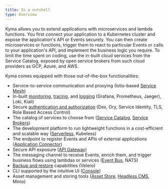 ```yaml
---
title: In a nutshell
type: Overview
---
```


Kyma allows you to extend applications with microservices and lambda functions. You first connect your application to a Kubernetes cluster and expose the application's API or Events securely. You can then create microservices or functions, trigger them to react to particular Events or calls to your application's API, and implement the business logic you require. To limit the time spent on coding, use the in-built cloud services from the Service Catalog, exposed by open service brokers from such cloud providers as GCP, Azure, and AWS.

Kyma comes equipped with those out-of-the-box functionalities:

- Service-to-service communication and proxying (Istio-based [Service Mesh](/components/service-mesh/#overview-overview))
- In-built [monitoring](/components/monitoring/#overview-overview), [tracing](/components/tracing/#overview-overview), and [logging](/components/logging/#overview-overview) (Grafana, Prometheus, Jaeger), Loki, Kiali)
- Secure [authentication and authorization](/components/security/#overview-overview) (Dex, Ory, Service Identity, TLS, Role Based Access Control)
- The catalog of services to choose from ([Service Catalog](/components/service-catalog/#overview-overview), [Service Brokers](https://kyma-project.io/docs/components/service-catalog/#service-brokers-service-brokers))
- The development platform to run lightweight functions in a cost-efficient and scalable way ([Serverless](/components/serverless/#overview-overview), Kubeless)
- The endpoint to register Events and APIs of external applications ([Application Connector](/components/application-connector/#overview-overview))
- Secure API exposure ([API Gateway](/components/api-gateway/#overview-overview))
- The messaging channel to receive Events, enrich them, and trigger business flows using lambdas or services ([Event Bus](/components/event-bus/#overview-overview), NATS)
- [Backup and restore](/components/backup#overview-overview) capabilities (Velero)
- CLI supported by the intuitive UI ([Console](/components/console/#overview-overview))
- Asset management and storing tools ([Asset Store](/components/asset-store/#overview-overview), [Headless CMS](/components/headless-cms/#overview-overview), Minio)
